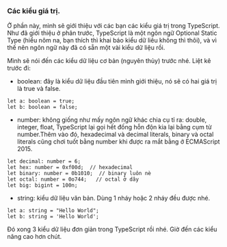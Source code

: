 ### Các kiểu giá trị.

Ở phần này, mình sẽ giới thiệu với các bạn các kiểu giá trị trong TypeScript. Như đã giới thiệu ở phân trước, TypeScript là một ngôn ngữ Optional Static Type (hiểu nôm na, bạn thích thì khai báo kiểu dữ liêu không thì thôi), và vì thế nên ngôn ngữ này đã có sẵn một vài kiểu dữ liệu rồi.

Mình sẽ nói đến các kiểu dữ liệu cơ bản (nguyên thủy) trước nhé.
Liệt kê trước đi:
- boolean: đây là kiểu dữ liệu đầu tiên mình giới thiệu, nó sẽ có hai giá trị là true và false.
```
let a: boolean = true;
let b: boolean = false;
```
- number: không giống như mấy ngôn ngữ khác chia cụ tỉ ra: double, integer, float, TypeScript lại gọi hết đống hỗn độn kia lại bằng cụm từ number.Thêm vào đó, hexadecimal và decimal literals, binary và octal literals cũng chơi tuốt bằng number khi được ra mắt bằng ở ECMAScript 2015.
```
let decimal: number = 6;
let hex: number = 0xf00d;  // hexadecimal
let binary: number = 0b1010;  // binary luôn nè
let octal: number = 0o744;   // octal ở dây
let big: bigint = 100n;
```
- string: kiểu dữ liệu văn bản. Dùng 1 nháy hoặc 2 nháy đều được nhé.
```
let a: string = "Hello World";
let b: string = 'Hello World';
```
Đó xong 3 kiểu dữ liệu đơn giản trong TypeScript rồi nhé. 
Giờ đến các kiểu nâng cao hơn chút. 